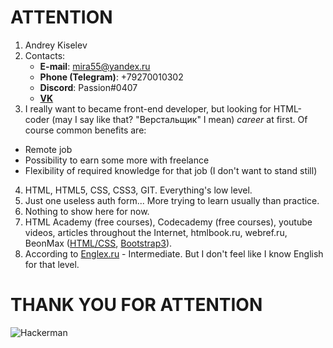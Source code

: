# ATTENTION
1. Andrey Kiselev
2. Contacts:
    - **E-mail**: mira55@yandex.ru
    - **Phone (Telegram)**: +79270010302
    - **Discord**: Passion#0407
    - **[VK](https://vk.com/id140932007)**
3. I really want to became front-end developer, but looking for HTML-coder (may I say like that? "Верстальщик" I mean) _career_ at first. Of course common benefits are:
  * Remote job
  * Possibility to earn some more with freelance
  * Flexibility of required knowledge for that job (I don't want to stand still)
4. HTML, HTML5, CSS, CSS3, GIT. Everything's low level.
5. Just one useless auth form... More trying to learn usually than practice.
6. Nothing to show here for now.
7. HTML Academy (free courses), Codecademy (free courses), youtube videos, articles throughout the Internet, htmlbook.ru, webref.ru, BeonMax ([HTML/CSS](https://beonmax.com/certificates/5ed5343c88f33f6af4ce4fa9e071e885/ru/), [Bootstrap3](https://beonmax.com/certificates/da93a1d6b0d5758f9ede00ad1db8d6d7/ru/)).
8. According to [Englex.ru](https://englex.ru/your-level/placement/?answer_id=2614678&hidesend=1) - Intermediate. But I don't feel like I know English for that level.

# THANK YOU FOR ATTENTION
![Hackerman](https://r1.mt.ru/r18/photo92D8/20768566767-0/jpg/bp.webp)
